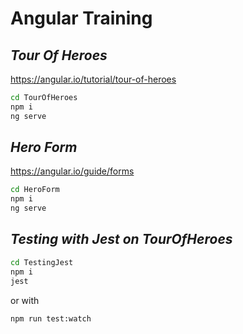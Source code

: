 # Angular Training

## _Tour Of Heroes_

https://angular.io/tutorial/tour-of-heroes

```sh
cd TourOfHeroes
npm i
ng serve
```

## _Hero Form_

https://angular.io/guide/forms

```sh
cd HeroForm
npm i
ng serve
```

## _Testing with Jest on TourOfHeroes_

```sh
cd TestingJest
npm i
jest
```

or with

```sh
npm run test:watch
```
